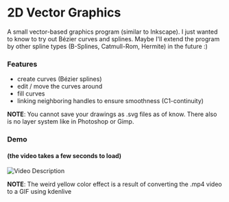 
# 2D Vector Graphics

A small vector-based graphics program (similar to Inkscape).
I just wanted to know to try out Bézier curves and splines.
Maybe I'll extend the program by other spline types (B-Splines, Catmull-Rom, Hermite)
in the future :)

### Features

- create curves (Bézier splines)
- edit / move the curves around
- fill curves
- linking neighboring handles to ensure smoothness (C1-continuity)

**NOTE**: You cannot save your drawings as .svg files as of know. There also
is no layer system like in Photoshop or Gimp.

### Demo

#### (the video takes a few seconds to load)

![Video Description](assets/demo%20vector%20graphics.GIF)

**NOTE**: The weird yellow color effect is a result of converting the
.mp4 video to a GIF using kdenlive

